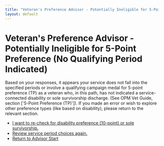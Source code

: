 ```yaml
---
title: "Veteran's Preference Advisor - Potentially Ineligible for 5-Point Preference (No Qualifying Period Indicated)"
layout: default
---
```


# Veteran's Preference Advisor - Potentially Ineligible for 5-Point Preference (No Qualifying Period Indicated)

Based on your responses, it appears your service does not fall into the specified periods or involve a qualifying campaign medal for 5-point preference (TP) as a veteran who, in this path, has not indicated a service-connected disability or sole survivorship discharge. (See OPM Vet Guide, section ['5-Point Preference (TP)']). If you made an error or wish to explore other preference types (like based on disability), please return to the relevant section.

*   [I want to re-check for disability preference (10-point) or sole survivorship.](./ownservice_checkdisability_intro.md)
*   [Review service period choices again.](./ownservice_nodisability_nossps_checkserviceperiod.md)
*   [Return to Advisor Start](./start.md)
